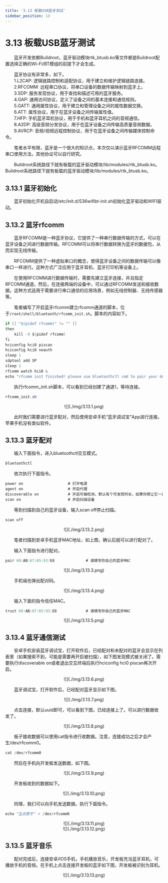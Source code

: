 ```yaml
---
title: '3.13 板载USB蓝牙测试'
sidebar_position: 13
---
```


# 3.13 板载USB蓝牙测试

&emsp;&emsp;蓝牙开发依赖Buildroot，蓝牙驱动模块rtk_btusb.ko等文件都是Buildroot配置选择正确的Wi-Fi/BT模组的前提下才会生成。

&emsp;&emsp;蓝牙协议有非常多，如下。<br />
&emsp;&emsp;1.L2CAP: 逻辑链路控制和适配协议，用于建立和维护逻辑链路连接。<br />
&emsp;&emsp;2.RFCOMM: 远程串口协议，将串口设备的数据传输映射到蓝牙上。<br />
&emsp;&emsp;3.SDP: 服务发现协议，用于查找和描述可用的蓝牙服务。<br />
&emsp;&emsp;4.GAP: 通用访问协议，定义了设备之间的基本连接和通信规则。<br />
&emsp;&emsp;5.GATT: 通用属性协议，用于建立和管理设备之间的属性数据交换。<br />
&emsp;&emsp;6.ATT: 属性协议，用于在蓝牙设备之间传输属性值。<br />
&emsp;&emsp;7.HFP: 手机蓝牙耳机协议，用于手机和蓝牙耳机之间的音频通信。<br />
&emsp;&emsp;8.A2DP: 高级音频分发协议，用于在蓝牙设备之间传输高质量音频数据。<br />
&emsp;&emsp;9.AVRCP: 音频/视频远程控制协议，用于在蓝牙设备之间传输媒体控制命令。

&emsp;&emsp;笔者水平有限，蓝牙是一个很大的知识点，本次仅以演示蓝牙RFCOMM远程串口使用方法，其他协议可以自行研究。

&emsp;&emsp;Buildroot系统路径下就有板载的蓝牙驱动模块/lib/modules/rtk_btusb.ko。
Buildroot系统路径下就有板载的蓝牙驱动模块/lib/modules/rtk_btusb.ko。

## 3.13.1 蓝牙初始化

&emsp;&emsp;蓝牙初始化开机自启动/etc/init.d/S36wifibt-init.sh初始化蓝牙驱动和WIFI驱动。

## 3.13.2 蓝牙rfcomm

&emsp;&emsp;蓝牙RFCOMM是一种蓝牙协议，它提供了一种串行数据传输的方式，可以在蓝牙设备之间进行数据传输。RFCOMM可以将串行数据转换为蓝牙的数据包，从而实现无线传输。

&emsp;&emsp;RFCOMM提供了一种虚拟串口的概念，使得蓝牙设备之间的数据传输可以像串口一样进行。这种方式广泛应用于蓝牙耳机、蓝牙打印机等设备上。

&emsp;&emsp;在使用RFCOMM进行数据传输时，需要先建立蓝牙连接，并且指定RFCOMM通道。然后，在连接两端的设备中，可以通过RFCOMM发送和接收数据。这种方式适用于需要进行串口通信的应用场景，例如无线控制器、无线传感器等。

&emsp;&emsp;笔者编写了开启蓝牙rfcomm建立rfcomm通道的脚本，位于`/root/shell/bluetooth/rfcomm_init.sh`。脚本的内容如下。

```c#
if [[ "$(pidof rfcomm)" != "" ]]
then
    kill -9 $(pidof rfcomm)
fi
hciconfig hci0 piscan
hciconfig hci0 noauth
sleep 1
sdptool add SP
sleep 1
rfcomm watch hci0 &
echo "rfcomm init finished! please use bluetoothctl cmd to pair your device and then connect it!"
```

&emsp;&emsp;执行rfcomm_init.sh脚本，可以看到已经创建了通道1，等待连接。

```c#
rfcomm_init.sh
```

<center>
![](./img/3.13.1.png)
</center>

&emsp;&emsp;此时我们需要进行蓝牙配对，然后使用安卓手机“蓝牙调试宝”App进行连接。苹果手机没有类似软件。

## 3.13.3 蓝牙配对

&emsp;&emsp;输入下面指令，进入bluetoothctl交互模式。

```c#
bluetoothctl
```

&emsp;&emsp;依次执行下面指令。

```c#
power on                    # 打开电源
agent on                    # 开启代理
discoverable on             # 开启可被检测，默认有个可发现时长，如果你想让它一直可被搜索，请写为discoverable-timeout 0，0代表无限时长
scan on                     # 开启扫描设备
```

&emsp;&emsp;等到扫描到自己的蓝牙设备，输入scan off停止扫描。

```c#
scan off
```

<center>
![](./img/3.13.2.png)
</center>

&emsp;&emsp;笔者扫描到安卓手机蓝牙MAC地址，如上图，确认后就可以进行配对了。

&emsp;&emsp;输入下面指令进行配对。

```c#
pair 60:AB:67:65:93:E8				# 请填写你自己的蓝牙MAC
```

<center>
![](./img/3.13.3.png)
</center>

&emsp;&emsp;手机端也弹出配对码。

<center>
![](./img/3.13.4.png)
</center>

&emsp;&emsp;输入下面的指令信任MAC。

```c#
trust 60:AB:67:65:93:E8				# 请填写你自己的蓝牙MAC
```

<center>
![](./img/3.13.5.png)
</center>


## 3.13.4 蓝牙通信测试

&emsp;&emsp;安卓手机安装蓝牙调试宝，打开软件后，已经配对和未配对的蓝牙会显示在列表里（如果搜索不到，可能是需要再开启被扫描），如下图发现模式被关闭了。需要执行discoverable on或者退出交互终端后执行hciconfig hci0 piscan再次开启。

<center>
![](./img/3.13.6.png)
</center>

&emsp;&emsp;蓝牙调试宝，打开软件后，已经配对蓝牙显示如下图。

<center>
![](./img/3.13.7.png)
</center>

&emsp;&emsp;点击连接，默认uuid即可，可以看到下图，已经连接上了。可以进行数据收发了。

<center>
![](./img/3.13.8.png)
</center>

&emsp;&emsp;板子接收数据可以使用cat指令进行收数据。注意，连接成功之后才会产生/dev/rfcomm0。

```c#
cat /dev/rfcomm0
```

&emsp;&emsp;然后在手机向开发板发送数据，如下图。

<center>
![](./img/3.13.9.png)
</center>

&emsp;&emsp;开发板收到的数据如下。

<center>
![](./img/3.13.10.png)
</center>

&emsp;&emsp;同理，我们可以向手机发送数据。执行下面指令。

```c#
echo "正点原子" > /dev/rfcomm0
```

<center>
![](./img/3.13.11.png)
</center>

<center>
![](./img/3.13.12.png)
</center>

## 3.13.5 蓝牙音乐

&emsp;&emsp;配对完成后，连接安卓/IOS手机，手机播放音乐，开发板充当蓝牙耳机，可播放手机的音频。在手机上点击连接开发板的蓝牙如下图，开发板被识别为耳机。

<center>
![](./img/3.13.13.png)
</center>






